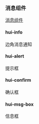 ### 消息组件
[消息组件](information.md)
#### hui-info  
边角消息通知  
#### hui-alert  
提示框  
#### hui-confirm  
确认框  
#### hui-msg-box  
信息框  
